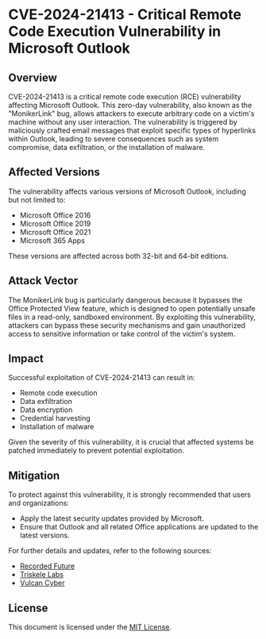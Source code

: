# CVE-2024-21413 - Critical Remote Code Execution Vulnerability in Microsoft Outlook

## Overview

CVE-2024-21413 is a critical remote code execution (RCE) vulnerability affecting Microsoft Outlook. This zero-day vulnerability, also known as the "MonikerLink" bug, allows attackers to execute arbitrary code on a victim's machine without any user interaction. The vulnerability is triggered by maliciously crafted email messages that exploit specific types of hyperlinks within Outlook, leading to severe consequences such as system compromise, data exfiltration, or the installation of malware.

## Affected Versions

The vulnerability affects various versions of Microsoft Outlook, including but not limited to:

- Microsoft Office 2016
- Microsoft Office 2019
- Microsoft Office 2021
- Microsoft 365 Apps

These versions are affected across both 32-bit and 64-bit editions.

## Attack Vector

The MonikerLink bug is particularly dangerous because it bypasses the Office Protected View feature, which is designed to open potentially unsafe files in a read-only, sandboxed environment. By exploiting this vulnerability, attackers can bypass these security mechanisms and gain unauthorized access to sensitive information or take control of the victim's system.

## Impact

Successful exploitation of CVE-2024-21413 can result in:

- Remote code execution
- Data exfiltration
- Data encryption
- Credential harvesting
- Installation of malware

Given the severity of this vulnerability, it is crucial that affected systems be patched immediately to prevent potential exploitation.

## Mitigation

To protect against this vulnerability, it is strongly recommended that users and organizations:

- Apply the latest security updates provided by Microsoft.
- Ensure that Outlook and all related Office applications are updated to the latest versions.

For further details and updates, refer to the following sources:

- [Recorded Future](https://www.recordedfuture.com)
- [Triskele Labs](https://www.triskelelabs.com)
- [Vulcan Cyber](https://www.vulcan.io)

## License

This document is licensed under the [MIT License](LICENSE).
